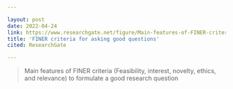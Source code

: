 ```yaml
---

layout: post
date: 2022-04-24
link: https://www.researchgate.net/figure/Main-features-of-FINER-criteria-Feasibility-interest-novelty-ethics-and-relevance_tbl1_335068238
title: 'FINER criteria for asking good questions'
cited: ResearchGate

---
```


> Main features of FINER criteria (Feasibility, interest, novelty, ethics, and relevance) to formulate a good research question
